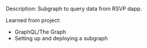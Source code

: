 Description:
Subgraph to query data from RSVP dapp.


Learned from project:
- GraphQL/The Graph
- Setting up and deploying a subgraph
